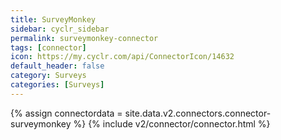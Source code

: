 ```yaml
---
title: SurveyMonkey
sidebar: cyclr_sidebar
permalink: surveymonkey-connector
tags: [connector]
icon: https://my.cyclr.com/api/ConnectorIcon/14632
default_header: false
category: Surveys
categories: [Surveys]
---
```

{% assign connectordata = site.data.v2.connectors.connector-surveymonkey %}
{% include v2/connector/connector.html %}	